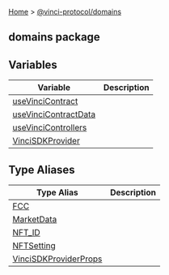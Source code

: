 [Home](./index.md) &gt; [@vinci-protocol/domains](./domains.md)

## domains package

## Variables

| Variable                                                  | Description |
| --------------------------------------------------------- | ----------- |
| [useVinciContract](./domains.usevincicontract.md)         |             |
| [useVinciContractData](./domains.usevincicontractdata.md) |             |
| [useVinciControllers](./domains.usevincicontrollers.md)   |             |
| [VinciSDKProvider](./domains.vincisdkprovider.md)         |             |

## Type Aliases

| Type Alias                                                  | Description |
| ----------------------------------------------------------- | ----------- |
| [FCC](./domains.fcc.md)                                     |             |
| [MarketData](./domains.marketdata.md)                       |             |
| [NFT_ID](./domains.nft_id.md)                               |             |
| [NFTSetting](./domains.nftsetting.md)                       |             |
| [VinciSDKProviderProps](./domains.vincisdkproviderprops.md) |             |
